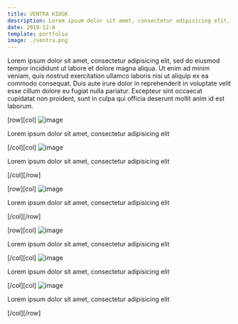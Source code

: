 ```yaml
---
title: VENTRA KIOSK
description: Lorem ipsum dolor sit amet, consectetur adipisicing elit, sed do eiusmod tempor incididunt ut labore et dolore magna aliqua.
date: 2019-12-8
template: portfolio
image: ./ventra.png
---
```


Lorem ipsum dolor sit amet, consectetur adipisicing elit, sed do eiusmod tempor incididunt ut labore et dolore magna aliqua. Ut enim ad minim veniam, quis nostrud exercitation ullamco laboris nisi ut aliquip ex ea commodo consequat. Duis aute irure dolor in reprehenderit in voluptate velit esse cillum dolore eu fugiat nulla pariatur. Excepteur sint occaecat cupidatat non proident, sunt in culpa qui officia deserunt mollit anim id est laborum.

[row][col]
![image](./b1.jpg)

Lorem ipsum dolor sit amet, consectetur adipisicing elit

[/col][col]
![image](./b2.jpg)

Lorem ipsum dolor sit amet, consectetur adipisicing elit

[/col][/row]

[row][col]
![image](./w1.jpg)

Lorem ipsum dolor sit amet, consectetur adipisicing elit

[/col][/row]

[row][col]
![image](./l1.jpg)

Lorem ipsum dolor sit amet, consectetur adipisicing elit

[/col][col]
![image](./l2.jpg)

Lorem ipsum dolor sit amet, consectetur adipisicing elit

[/col][col]
![image](./l3.jpg)

Lorem ipsum dolor sit amet, consectetur adipisicing elit

[/col][/row]

